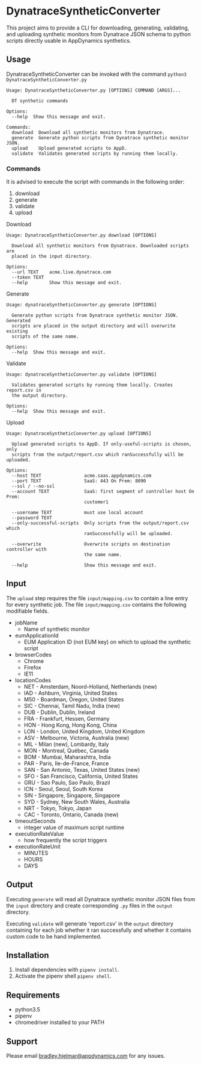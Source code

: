 # DynatraceSyntheticConverter

This project aims to provide a CLI for downloading, generating, validating, and uploading synthetic monitors from Dynatrace JSON schema to python scripts directly usable in AppDynamics synthetics.

## Usage

DynatraceSyntheticConverter can be invoked with the command `python3 DynatraceSyntheticConverter.py`
```
Usage: DynatraceSyntheticConverter.py [OPTIONS] COMMAND [ARGS]...

  DT synthetic commands

Options:
  --help  Show this message and exit.

Commands:
  download  Download all synthetic monitors from Dynatrace.
  generate  Generate python scripts from Dynatrace synthetic monitor JSON.
  upload    Upload generated scripts to AppD.
  validate  Validates generated scripts by running them locally.
```
### Commands


It is advised to execute the script with commands in the following order:
1. download
2. generate
3. validate
4. upload

Download
```
Usage: DynatraceSyntheticConverter.py download [OPTIONS]

  Download all synthetic monitors from Dynatrace. Downloaded scripts are
  placed in the input directory.

Options:
  --url TEXT    acme.live.dynatrace.com
  --token TEXT
  --help        Show this message and exit.
```
Generate
```
Usage: dynatraceSyntheticConverter.py generate [OPTIONS]

  Generate python scripts from Dynatrace synthetic monitor JSON. Generated
  scripts are placed in the output directory and will overwrite existing
  scripts of the same name.

Options:
  --help  Show this message and exit.
```

Validate
```
Usage: dynatraceSyntheticConverter.py validate [OPTIONS]

  Validates generated scripts by running them locally. Creates report.csv in
  the output directory.

Options:
  --help  Show this message and exit.
```

Upload
```
Usage: DynatraceSyntheticConverter.py upload [OPTIONS]

  Upload generated scripts to AppD. If only-useful-scripts is chosen, only
  scripts from the output/report.csv which ranSuccessfully will be uploaded.

Options:
  --host TEXT                acme.saas.appdynamics.com
  --port TEXT                SaaS: 443 On Prem: 8090
  --ssl / --no-ssl
  --account TEXT             SaaS: first segment of controller host On Prem:
                             customer1

  --username TEXT            must use local account
  --password TEXT
  --only-successful-scripts  Only scripts from the output/report.csv which
                             ranSuccessfully will be uploaded.

  --overwrite                Overwrite scripts on destination controller with
                             the same name.

  --help                     Show this message and exit.
```
## Input

The `upload` step requires the file `input/mapping.csv` to contain a line entry for every synthetic job.
The file `input/mapping.csv` contains the following modifiable fields.
- jobName
    - Name of synthetic monitor
- eumApplicationId
    - EUM Application ID (not EUM key) on which to upload the synthetic script
- browserCodes
    - Chrome
    - Firefox
    - IE11
- locationCodes
    - NET - Amsterdam, Noord-Holland, Netherlands (new)
    - IAD - Ashburn, Virginia, United States
    - M50 - Boardman, Oregon, United States
    - SIC - Chennai, Tamil Nadu, India (new)
    - DUB - Dublin, Dublin, Ireland
    - FRA - Frankfurt, Hessen, Germany
    - HON - Hong Kong, Hong Kong, China
    - LON - London, United Kingdom, United Kingdom
    - ASV - Melbourne, Victoria, Australia (new)
    - MIL - Milan (new), Lombardy, Italy
    - MON - Montreal, Québec, Canada
    - BOM - Mumbai, Maharashtra, India
    - PAR - Paris, Ile-de-France, France
    - SAN - San Antonio, Texas, United States (new)
    - SFO - San Francisco, California, United States
    - GRU - Sao Paulo, Sao Paulo, Brazil
    - ICN - Seoul, Seoul, South Korea
    - SIN - Singapore, Singapore, Singapore
    - SYD - Sydney, New South Wales, Australia
    - NRT - Tokyo, Tokyo, Japan
    - CAC - Toronto, Ontario, Canada (new)
- timeoutSeconds
    - integer value of maximum script runtime
- executionRateValue
    - how frequently the script triggers
- executionRateUnit
    - MINUTES
    - HOURS
    - DAYS

## Output
Executing `generate` will read all Dynatrace synthetic monitor JSON files from the `input` directory and create corresponding `.py` files in the `output` directory.

Executing `validate` will generate 'report.csv' in the `output` directory containing for each job whether it ran successfully and whether it contains custom code to be hand implemented. 

## Installation
1. Install dependencies with `pipenv install`.
2. Activate the pipenv shell `pipenv shell`.

## Requirements
- python3.5
- pipenv
- chromedriver installed to your PATH

## Support
Please email bradley.hjelmar@appdynamics.com for any issues.
